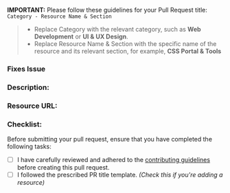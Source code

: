 **IMPORTANT:** Please follow these guidelines for your Pull Request title: `Category - Resource Name & Section`

<!-- Please note that this PR title template is intended specifically for adding a resource. 
If you're not adding a resource, please create an appropriate title for your PR. -->

> - Replace Category with the relevant category, such as **Web Development** or **UI & UX Design**.<br>
> - Replace Resource Name & Section with the specific name of the resource and its relevant section, for example, **CSS Portal & Tools**


### Fixes Issue
<!-- KEYWORD #ISSUE-NUMBER. For example: Closes #10 -->


### Description: 
<!-- Provide a brief description of the pull request -->


### Resource URL: 
<!-- Insert the URL of the resource you're proposing -->


### Checklist:
Before submitting your pull request, ensure that you have completed the following tasks: 

- [ ] I have carefully reviewed and adhered to the [contributing guidelines](https://github.com/jfmartinz/ResourceHub/blob/main/CONTRIBUTING.md) before creating this pull request.
- [ ] I followed the prescribed PR title template. _(Check this if you're adding a resource)_

<!-- fill the bracket with x. Something like this [x] -->
